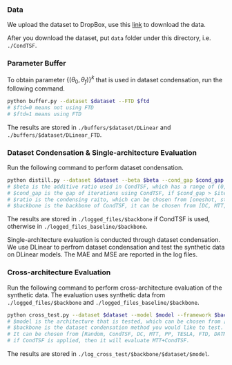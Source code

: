 ### Data

We upload the dataset to DropBox, use this [link](https://www.dropbox.com/scl/fo/i9ppyeruylg71hxjldamq/AAPfNEoNkqE6W6wQErx9hRI?rlkey=f3y6yezcvs6yst4tqag3yyjir&st=wlwwaubb&dl=0) to download the data.

After you download the dataset, put ```data``` folder under this directory, i.e. ```./CondTSF```.

### Parameter Buffer

To obtain parameter $\{(\theta_0,\theta_f)\}^k$ that is used in dataset condensation, run the following command.
```bash
python buffer.py --dataset $dataset --FTD $ftd
# $ftd=0 means not using FTD
# $ftd=1 means using FTD
```
The results are stored in ```./buffers/$dataset/DLinear``` and ```./buffers/$dataset/DLinear_FTD```.

### Dataset Condensation & Single-architecture Evaluation

Run the following command to perform dataset condensation.
```bash
python distill.py --dataset $dataset --beta $beta --cond_gap $cond_gap --condensing_ratio $ratio --Iteration $iter --framework $backbone
# $beta is the additive ratio used in CondTSF, which has a range of (0, 1)
# $cond_gap is the gap of iterations using CondTSF, if $cond_gap > $iter, then CondTSF is not used
# $ratio is the condensing raito, which can be chosen from [oneshot, standard, 3-standard], the explanation is in the paper
# $backbone is the backbone of CondTSF, it can be chosen from [DC, MTT, PP, TESLA, FTD, DATM, DM, IDM, KIP, FRePo]
```
The results are stored in ```./logged_files/$backbone``` if CondTSF is used, otherwise in ```./logged_files_baseline/$backbone```.

Single-architecture evaluation is conducted through dataset condensation. We use DLinear to perfrom dataset condensation and test the synthetic data on DLinear models. The MAE and MSE are reported in the log files.

### Cross-architecture Evaluation

Run the following command to perform cross-architecture evaluation of the synthetic data. The evaluation uses synthetic data from ```./logged_files/$backbone``` and ```./logged_files_baseline/$backbone```.
```bash
python cross_test.py --dataset $dataset --model $model --framework $backbone
# $model is the architecture that is tested, which can be chosen from [MLP, CNN, LSTM]
# $backbone is the dataset condensation method you would like to test.
# It can be chosen from [Random, CondTSF, DC, MTT, PP, TESLA, FTD, DATM, KIP, FRePo].
# if CondTSF is applied, then it will evaluate MTT+CondTSF.
```
The results are stored in ```./log_cross_test/$backbone/$dataset/$model```.